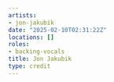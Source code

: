 ```yaml
---
artists:
- jon-jakubik
date: "2025-02-10T02:31:22Z"
locations: []
roles:
- backing-vocals
title: Jon Jakubik
type: credit
---
```

